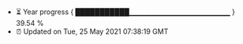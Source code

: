 - ⏳ Year progress { ███████████▁▁▁▁▁▁▁▁▁▁▁▁▁▁▁▁▁▁▁ } 39.54 %
- ⏰ Updated on Tue, 25 May 2021 07:38:19 GMT

